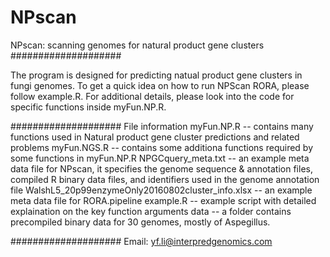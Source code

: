 # NPscan
NPscan: scanning genomes for natural product gene clusters
####################

The program is designed for predicting natual product gene clusters in fungi genomes. To get a quick idea on how to run NPScan RORA, please follow example.R. For additional details, please look into the code for specific functions inside myFun.NP.R.

####################
File information
  myFun.NP.R -- contains many functions used in Natural product gene cluster predictions and related problems
  myFun.NGS.R -- contains some additiona functions required by some functions in myFun.NP.R
  NPGCquery_meta.txt -- an example meta data file for NPscan, it specifies the genome sequence & annotation files, compiled R binary data files, and identifiers used in the genome annotation file
  WalshL5_20p99enzymeOnly20160802cluster_info.xlsx -- an example meta data file for RORA.pipeline
  example.R -- example script with detailed explaination on the key function arguments
  data -- a folder contains precompiled binary data for 30 genomes, mostly of Aspegillus.

####################
Email: yf.li@interpredgenomics.com
